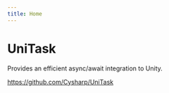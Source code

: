 ```yaml
---
title: Home
---
```

# UniTask

Provides an efficient async/await integration to Unity.

https://github.com/Cysharp/UniTask
